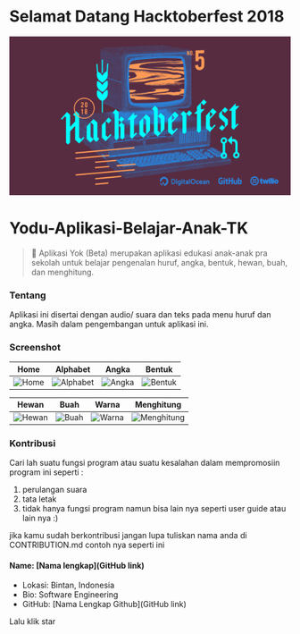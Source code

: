 # Selamat Datang Hacktoberfest 2018
<img src="previewYodu/Hacktoberfest_2018_meetup_600x338.png">

# Yodu-Aplikasi-Belajar-Anak-TK
> :school_satchel: Aplikasi Yok (Beta) merupakan aplikasi edukasi anak-anak pra sekolah untuk belajar pengenalan huruf, angka, bentuk, hewan, buah, dan menghitung.

### Tentang

Aplikasi ini disertai dengan audio/ suara dan teks pada menu huruf dan angka.
Masih dalam pengembangan untuk aplikasi ini. 

### Screenshot

| Home        | Alphabet           | Angka           | Bentuk           |
|:-------------:|:-------------:|:-------------:|:-------------:|
| ![Home](https://github.com/titiarimba/Yok-Aplikasi-Belajar-Anak-TK/blob/master/previewYodu/Home.png) | ![Alphabet](https://github.com/titiarimba/Yok-Aplikasi-Belajar-Anak-TK/blob/master/previewYodu/Alfabet.png) | ![Angka](https://github.com/titiarimba/Yok-Aplikasi-Belajar-Anak-TK/blob/master/previewYodu/Angka.png) | ![Bentuk](https://github.com/titiarimba/Yok-Aplikasi-Belajar-Anak-TK/blob/master/previewYodu/Bentuk.png) |

| Hewan        | Buah           | Warna           | Menghitung           |
|:-------------:|:-------------:|:-------------:|:-------------:|
| ![Hewan](https://github.com/titiarimba/Yok-Aplikasi-Belajar-Anak-TK/blob/master/previewYodu/Hewan.png) | ![Buah](https://github.com/titiarimba/Yok-Aplikasi-Belajar-Anak-TK/blob/master/previewYodu/Buah.png) | ![Warna](https://github.com/titiarimba/Yok-Aplikasi-Belajar-Anak-TK/blob/master/previewYodu/Warna.png) | ![Menghitung](https://github.com/titiarimba/Yok-Aplikasi-Belajar-Anak-TK/blob/master/previewYodu/Home.png) |

### Kontribusi
Cari lah suatu fungsi program atau suatu kesalahan dalam mempromosiin program ini seperti :
1. perulangan suara
2. tata letak
3. tidak hanya fungsi program namun bisa lain nya seperti user guide atau lain nya :)

jika kamu sudah berkontribusi jangan lupa tuliskan nama anda di CONTRIBUTION.md
contoh nya seperti ini
#### Name: [Nama lengkap](GitHub link)
- Lokasi: Bintan, Indonesia
- Bio: Software Engineering
- GitHub: [Nama Lengkap Github](GitHub link)

Lalu klik star
